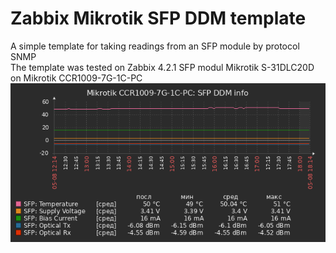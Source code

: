 # Zabbix Mikrotik SFP DDM template
A simple template for taking readings from an SFP module by protocol SNMP<br>
The template was tested on Zabbix 4.2.1 SFP modul Mikrotik S-31DLC20D on Mikrotik CCR1009-7G-1C-PC
<img src="https://raw.githubusercontent.com/emaus/ZabbixMikrotikSFPtemplate/master/chart2%20(1).png" alt="альтернативный текст">
